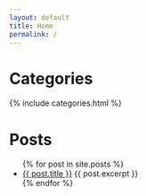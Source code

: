 ```yaml
---
layout: default
title: Home
permalink: /
---
```



# Categories

{% include categories.html %}

# Posts

<ul>
  {% for post in site.posts %}
    <li>
      <a href="https://anazli.github.io/randomThoughts{{ post.url }}">{{ post.title }}</a>
      {{ post.excerpt }}
    </li>
  {% endfor %}
</ul>


